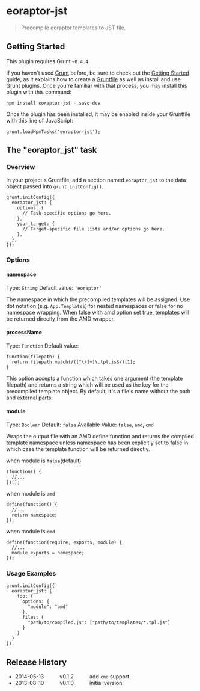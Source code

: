 # eoraptor-jst

> Precompile eoraptor templates to JST file.

## Getting Started
This plugin requires Grunt `~0.4.4`

If you haven't used [Grunt](http://gruntjs.com/) before, be sure to check out the [Getting Started](http://gruntjs.com/getting-started) guide, as it explains how to create a [Gruntfile](http://gruntjs.com/sample-gruntfile) as well as install and use Grunt plugins. Once you're familiar with that process, you may install this plugin with this command:


    npm install eoraptor-jst --save-dev


Once the plugin has been installed, it may be enabled inside your Gruntfile with this line of JavaScript:


    grunt.loadNpmTasks('eoraptor-jst');


## The "eoraptor_jst" task

### Overview
In your project's Gruntfile, add a section named `eoraptor_jst` to the data object passed into `grunt.initConfig()`.


    grunt.initConfig({
      eoraptor_jst: {
        options: {
          // Task-specific options go here.
        },
        your_target: {
          // Target-specific file lists and/or options go here.
        },
      },
    });


### Options

#### namespace
Type: `String` Default value: `'eoraptor'`

The namespace in which the precompiled templates will be assigned. Use dot notation (e.g. `App.Templates`) for nested namespaces or false for no namespace wrapping. When false with amd option set true, templates will be returned directly from the AMD wrapper.

#### processName
Type: `Function` Default value:

    function(filepath) {
      return filepath.match(/([^\/]+)\.tpl.js$/)[1];
    }

This option accepts a function which takes one argument (the template filepath) and returns a string which will be used as the key for the precompiled template object. By default, it's a file's name without the path and external parts.


#### module
Type: `Boolean` Default: `false` Available Value: `false`, `amd`, `cmd`

Wraps the output file with an AMD define function and returns the compiled template namespace unless namespace has been explicitly set to false in which case the template function will be returned directly.

when module is `false`(default)

    (function() {
      //...
    })();

when module is `amd`

    define(function() {
      //...
      return namespace;
    });

when module is `cmd`

    define(function(require, exports, module) {
      //...
      module.exports = namespace;
    });

### Usage Examples


    grunt.initConfig({
      eoraptor_jst: {
        foo: {
          options: {
            "module": "amd"
          },
          files: {
            "path/to/compiled.js": ["path/to/templates/*.tpl.js"]
          }
        }
      }
    });


## Release History

* 2014-05-13   v0.1.2   add `cmd` support.
* 2013-08-10   v0.1.0   initial version.
